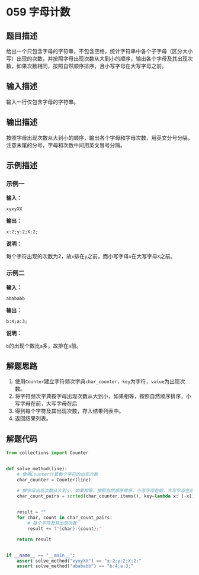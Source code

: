 # 059 字母计数

## 题目描述

给出一个只包含字母的字符串，不包含空格，统计字符串中各个子字母（区分大小写）出现的次数，并按照字母出现次数从大到小的顺序，输出各个字母及其出现次数，如果次数相同，按照自然顺序排序，且小写字母在大写字母之前。

## 输入描述

输入一行仅包含字母的字符串。

## 输出描述

按照字母出现次数从大到小的顺序，输出各个字母和字母次数，用英文分号分隔，注意末尾的分号，字母和次数中间用英文冒号分隔。

## 示例描述

### 示例一

**输入：**

```text
xyxyXX
```

**输出：**

```text
x:2;y:2;X:2;
```

**说明：**

每个字符出现的次数为2，故`x`排在`y`之前，而小写字母`x`在大写字母`X`之前。

### 示例二

**输入：**

```text
abababb
```

**输出：**

```text
b:4;a:3;
```

**说明：**

`b`的出现个数比`a`多，故排在`a`前。

## 解题思路

1. 使用`Counter`建立字符频次字典`char_counter`，`key`为字符，`value`为出现次数。
2. 将字符频次字典按字母出现次数从大到小，如果相等，按照自然顺序排序，小写字母在前，大写字母在后
3. 得到每个字符及其出现次数，存入结果列表中。
4. 返回结果列表。

## 解题代码

```python
from collections import Counter


def solve_method(line):
    # 使用Counter计算每个字符的出现次数
    char_counter = Counter(line)

    # 按字母出现次数从大到小，如果相等，按照自然顺序排序，小写字母在前，大写字母在后
    char_count_pairs = sorted(char_counter.items(), key=lambda x: (-x[1], x[0].isupper()))

    
    result = ""
    for char, count in char_count_pairs:
        # 每个字符及其出现次数
        result += f"{char}:{count};"

    return result


if __name__ == "__main__":
    assert solve_method("xyxyXX") == "x:2;y:2;X:2;"
    assert solve_method("abababb") == "b:4;a:3;"
```



